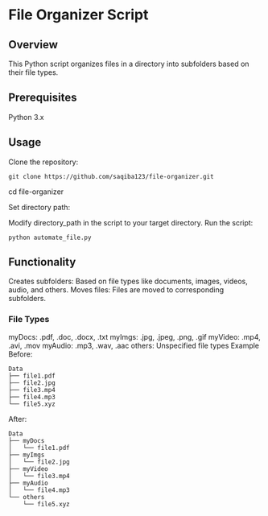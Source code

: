 # File Organizer Script
## Overview
This Python script organizes files in a directory into subfolders based on their file types.

## Prerequisites
Python 3.x
## Usage
Clone the repository:
```
git clone https://github.com/saqiba123/file-organizer.git
```
cd file-organizer

Set directory path:

Modify directory_path in the script to your target directory.
Run the script:
```
python automate_file.py
```
## Functionality
Creates subfolders: Based on file types like documents, images, videos, audio, and others.
Moves files: Files are moved to corresponding subfolders.
### File Types
myDocs: .pdf, .doc, .docx, .txt
myImgs: .jpg, .jpeg, .png, .gif
myVideo: .mp4, .avi, .mov
myAudio: .mp3, .wav, .aac
others: Unspecified file types
Example
Before:
```
Data
├── file1.pdf
├── file2.jpg
├── file3.mp4
├── file4.mp3
└── file5.xyz
```
After:
```
Data
├── myDocs
│   └── file1.pdf
├── myImgs
│   └── file2.jpg
├── myVideo
│   └── file3.mp4
├── myAudio
│   └── file4.mp3
└── others
    └── file5.xyz
```
